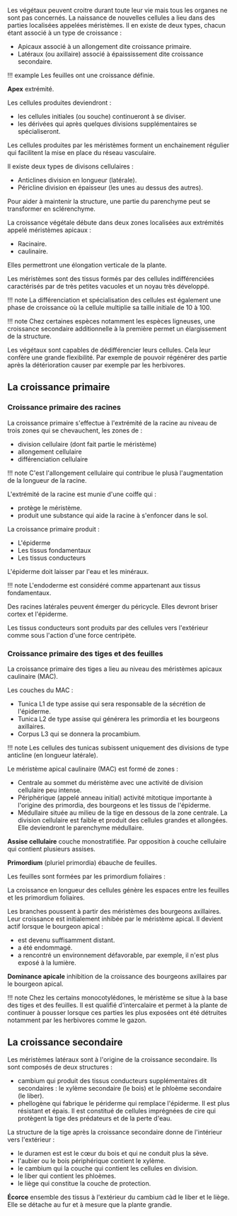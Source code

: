 Les végétaux peuvent croitre durant toute leur vie mais tous les organes ne sont pas concernés. La naissance de nouvelles cellules a lieu dans des parties localisées appelées méristèmes. Il en existe de deux types, chacun étant associé à un type de croissance :

* Apicaux associé à un allongement dite croissance primaire.
* Latéraux (ou axillaire) associé à épaississement dite croissance secondaire.

!!! example
    Les feuilles ont une croissance définie.

__Apex__ extrémité.

Les cellules produites deviendront :

* les cellules initiales (ou souche) continueront à se diviser.
* les dérivées qui après quelques divisions supplémentaires se spécialiseront.

Les cellules produites par les méristèmes forment un enchainement régulier qui facilitent la mise en place du réseau vasculaire.

Il existe deux types de divisons cellulaires :

* Anticlines division en longueur (latérale).
* Péricline division en épaisseur (les unes au dessus des autres).

Pour aider à maintenir la structure, une partie du parenchyme peut se transformer en sclérenchyme.

La croissance végétale débute dans deux zones localisées aux extrémités appelé méristèmes apicaux :

* Racinaire.
* caulinaire.

Elles permettront une élongation verticale de la plante.

Les méristèmes sont des tissus formés par des cellules indifférenciées caractérisés par de très petites vacuoles et un noyau très développé.

!!! note
    La différenciation et spécialisation des cellules est également une phase de croissance où la cellule multiplie sa taille initiale de 10 à 100.

!!! note
    Chez certaines espèces notamment les espèces ligneuses, une croissance secondaire additionnelle à la première permet un élargissement de la structure.

Les végétaux sont capables de dédifférencier leurs cellules. Cela leur confère une grande flexibilité. Par exemple de pouvoir régénérer des partie après la détérioration causer par exemple par les herbivores.
## La croissance primaire

### Croissance primaire des racines

La croissance primaire s'effectue à l'extrémité de la racine au niveau de trois zones qui se chevauchent, les zones de :

* division cellulaire (dont fait partie le méristème)
* allongement cellulaire
* différenciation cellulaire

!!! note
    C'est l'allongement cellulaire qui contribue le plusà l'augmentation de la longueur de la racine.

L'extrémité de la racine est munie d'une coiffe qui :

* protège le méristème.
* produit une substance qui aide la racine à s'enfoncer dans le sol.

La croissance primaire produit :

* L'épiderme
* Les tissus fondamentaux
* Les tissus conducteurs

L'épiderme doit laisser par l'eau et les minéraux.

!!! note 
    L'endoderme est considéré comme appartenant aux tissus fondamentaux.

Des racines latérales peuvent émerger du péricycle. Elles devront briser cortex et l'épiderme.

Les tissus conducteurs sont produits par des cellules vers l'extérieur comme sous l'action d'une force centripète.
### Croissance primaire des tiges et des feuilles

La croissance primaire des tiges a lieu au niveau des méristèmes apicaux caulinaire (MAC).

Les couches du MAC :

* Tunica L1 de type assise qui sera responsable de la sécrétion de l'épiderme.
* Tunica L2 de type assise qui générera les primordia et les bourgeons axillaires.
* Corpus L3 qui se donnera la procambium.

!!! note
    Les cellules des tunicas subissent uniquement des divisions de type anticline (en longueur latérale).

Le méristème apical caulinaire (MAC) est formé de zones :

* Centrale au sommet du méristème avec une activité de division cellulaire peu intense.
* Périphérique (appelé anneau initial) activité mitotique importante à l'origine des primordia, des bourgeons et les tissus de l'épiderme.
* Médullaire située au milieu de la tige en dessous de la zone centrale. La division cellulaire est faible et produit des cellules grandes et allongées. Elle deviendront le parenchyme médullaire.

__Assise cellulaire__ couche monostratifiée. Par opposition à couche cellulaire qui contient plusieurs assises.

__Primordium__ (pluriel primordia) ébauche de feuilles.

Les feuilles sont formées par les primordium foliaires :

La croissance en longueur des cellules génère les espaces entre les feuilles et les primordium foliaires.

Les branches poussent à partir des méristèmes des bourgeons axillaires. Leur croissance est initialement inhibée par le méristème apical. Il devient actif lorsque le bourgeon apical :

* est devenu suffisamment distant.
* a été endommagé.
* a rencontré un environnement défavorable, par exemple, il n'est plus exposé à la lumière.

__Dominance apicale__ inhibition de la croissance des bourgeons axillaires par le bourgeon apical.

!!! note
    Chez les certains monocotylédones, le méristème se situe à la base des tiges et des feuilles. Il est qualifié d'intercalaire et permet à la plante de continuer à pousser lorsque ces parties les plus exposées ont été détruites notamment par les herbivores comme le gazon.

## La croissance secondaire

Les méristèmes latéraux sont à l'origine de la croissance secondaire. Ils sont composés de deux structures :

* cambium qui produit des tissus conducteurs supplémentaires dit secondaires : le xylème secondaire (le bois) et le phloème secondaire (le liber).
* phellogène qui fabrique le périderme qui remplace l'épiderme. Il est plus résistant et épais. Il est constitué de cellules imprégnées de cire qui protègent la tige des prédateurs et de la perte d'eau.

La structure de la tige après la croissance secondaire donne de l'intérieur vers l'extérieur :

* le duramen est est le cœur du bois et qui ne conduit plus la sève.
* l'aubier ou le bois périphérique contient le xylème.
* le cambium qui la couche qui contient les cellules en division.
* le liber qui contient les phloèmes.
* le liège qui constitue la couche de protection.

__Écorce__ ensemble des tissus à l'extérieur du cambium càd le liber et le liège. Elle se détache au fur et à mesure que la plante grandie.
